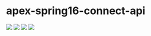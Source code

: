 # apex-spring16-connect-api
<img src="http://f.st-hatena.com/images/fotolife/t/tyoshikawa1106/20160221/20160221200250.png" />

<img src="http://f.st-hatena.com/images/fotolife/t/tyoshikawa1106/20160221/20160221200251.png" />

<img src="http://f.st-hatena.com/images/fotolife/t/tyoshikawa1106/20160221/20160221200252.png" />

<img src="http://f.st-hatena.com/images/fotolife/t/tyoshikawa1106/20160221/20160221200253.png" />

